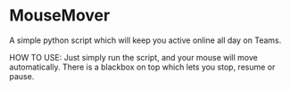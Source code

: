 # MouseMover
A simple python script which will keep you active online all day on Teams.

HOW TO USE:
Just simply run the script, and your mouse will move automatically.
There is a blackbox on top which lets you stop, resume or pause. 
